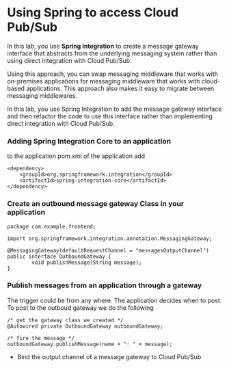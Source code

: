 # Using Spring to access Cloud Pub/Sub

In this lab, you use **Spring Integration** to create a message gateway interface that abstracts from the underlying messaging system rather than using direct integration with Cloud Pub/Sub.

Using this approach, you can swap messaging middleware that works with on-premises applications for messaging middleware that works with cloud-based applications. This approach also makes it easy to migrate between messaging middlewares.

In this lab, you use Spring Integration to add the message gateway interface and then refactor the code to use this interface rather than implementing direct integration with Cloud Pub/Sub.

###  Adding Spring Integration Core to an application
to the application pom.xml of the application add 
```
<dependency>
    <groupId>org.springframework.integration</groupId>
    <artifactId>spring-integration-core</artifactId>
</dependency>
```
    
### Create an outbound message gateway Class in your application
```
package com.example.frontend;

import org.springframework.integration.annotation.MessagingGateway;

@MessagingGateway(defaultRequestChannel = "messagesOutputChannel")
public interface OutboundGateway {
        void publishMessage(String message);
}
```
    
### Publish messages from an application through a gateway
The trigger could be from any where. The application decides when to post. To post to the outboud gateway we do the following 
```
/* get the gateway class we created */
@Autowired private OutboundGateway outboundGateway;

/* fire the message */
outboundGateway.publishMessage(name + ": " + message);
```

-   Bind the output channel of a message gateway to Cloud Pub/Sub
<!--stackedit_data:
eyJoaXN0b3J5IjpbLTYzNTE2NjcyNSwxNzM0NDg5ODQ0XX0=
-->